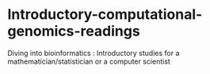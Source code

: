 # Introductory-computational-genomics-readings
Diving into bioinformatics : Introductory studies for a mathematician/statistician or a computer scientist
